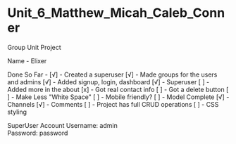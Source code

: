 # Unit_6_Matthew_Micah_Caleb_Conner
Group Unit Project

Name - Elixer

Done So Far - 
[√] - Created a superuser 
[√] - Made groups for the users and admins 
[√] - Added signup, login, dashboard 
[√] - Superuser
[ ] - Added more in the about
[x] - Got real contact info
[ ] - Got a delete button
[ ] - Make Less "White Space"
[ ] - Mobile friendly?
[ ] - Model Complete 
[√] - Channels 
[√] - Comments 
[ ] - Project has full CRUD operations 
[ ] - CSS styling

SuperUser Account
Username: admin  
Password: password 